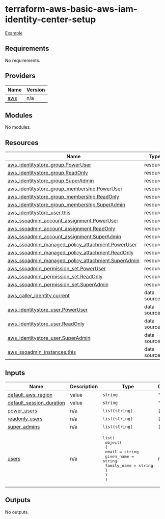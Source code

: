 
# terraform-aws-basic-aws-iam-identity-center-setup

[Example](./example/)

<!-- BEGINNING OF PRE-COMMIT-TERRAFORM DOCS HOOK -->
## Requirements

No requirements.

## Providers

| Name | Version |
|------|---------|
| <a name="provider_aws"></a> [aws](#provider\_aws) | n/a |

## Modules

No modules.

## Resources

| Name | Type |
|------|------|
| [aws_identitystore_group.PowerUser](https://registry.terraform.io/providers/hashicorp/aws/latest/docs/resources/identitystore_group) | resource |
| [aws_identitystore_group.ReadOnly](https://registry.terraform.io/providers/hashicorp/aws/latest/docs/resources/identitystore_group) | resource |
| [aws_identitystore_group.SuperAdmin](https://registry.terraform.io/providers/hashicorp/aws/latest/docs/resources/identitystore_group) | resource |
| [aws_identitystore_group_membership.PowerUser](https://registry.terraform.io/providers/hashicorp/aws/latest/docs/resources/identitystore_group_membership) | resource |
| [aws_identitystore_group_membership.ReadOnly](https://registry.terraform.io/providers/hashicorp/aws/latest/docs/resources/identitystore_group_membership) | resource |
| [aws_identitystore_group_membership.SuperAdmin](https://registry.terraform.io/providers/hashicorp/aws/latest/docs/resources/identitystore_group_membership) | resource |
| [aws_identitystore_user.this](https://registry.terraform.io/providers/hashicorp/aws/latest/docs/resources/identitystore_user) | resource |
| [aws_ssoadmin_account_assignment.PowerUser](https://registry.terraform.io/providers/hashicorp/aws/latest/docs/resources/ssoadmin_account_assignment) | resource |
| [aws_ssoadmin_account_assignment.ReadOnly](https://registry.terraform.io/providers/hashicorp/aws/latest/docs/resources/ssoadmin_account_assignment) | resource |
| [aws_ssoadmin_account_assignment.SuperAdmin](https://registry.terraform.io/providers/hashicorp/aws/latest/docs/resources/ssoadmin_account_assignment) | resource |
| [aws_ssoadmin_managed_policy_attachment.PowerUser](https://registry.terraform.io/providers/hashicorp/aws/latest/docs/resources/ssoadmin_managed_policy_attachment) | resource |
| [aws_ssoadmin_managed_policy_attachment.ReadOnly](https://registry.terraform.io/providers/hashicorp/aws/latest/docs/resources/ssoadmin_managed_policy_attachment) | resource |
| [aws_ssoadmin_managed_policy_attachment.SuperAdmin](https://registry.terraform.io/providers/hashicorp/aws/latest/docs/resources/ssoadmin_managed_policy_attachment) | resource |
| [aws_ssoadmin_permission_set.PowerUser](https://registry.terraform.io/providers/hashicorp/aws/latest/docs/resources/ssoadmin_permission_set) | resource |
| [aws_ssoadmin_permission_set.ReadOnly](https://registry.terraform.io/providers/hashicorp/aws/latest/docs/resources/ssoadmin_permission_set) | resource |
| [aws_ssoadmin_permission_set.SuperAdmin](https://registry.terraform.io/providers/hashicorp/aws/latest/docs/resources/ssoadmin_permission_set) | resource |
| [aws_caller_identity.current](https://registry.terraform.io/providers/hashicorp/aws/latest/docs/data-sources/caller_identity) | data source |
| [aws_identitystore_user.PowerUser](https://registry.terraform.io/providers/hashicorp/aws/latest/docs/data-sources/identitystore_user) | data source |
| [aws_identitystore_user.ReadOnly](https://registry.terraform.io/providers/hashicorp/aws/latest/docs/data-sources/identitystore_user) | data source |
| [aws_identitystore_user.SuperAdmin](https://registry.terraform.io/providers/hashicorp/aws/latest/docs/data-sources/identitystore_user) | data source |
| [aws_ssoadmin_instances.this](https://registry.terraform.io/providers/hashicorp/aws/latest/docs/data-sources/ssoadmin_instances) | data source |

## Inputs

| Name | Description | Type | Default | Required |
|------|-------------|------|---------|:--------:|
| <a name="input_default_aws_region"></a> [default\_aws\_region](#input\_default\_aws\_region) | value | `string` | `""` | no |
| <a name="input_default_session_duration"></a> [default\_session\_duration](#input\_default\_session\_duration) | value | `string` | `"1H"` | no |
| <a name="input_power_users"></a> [power\_users](#input\_power\_users) | n/a | `list(string)` | `[]` | no |
| <a name="input_readonly_users"></a> [readonly\_users](#input\_readonly\_users) | n/a | `list(string)` | `[]` | no |
| <a name="input_super_admins"></a> [super\_admins](#input\_super\_admins) | n/a | `list(string)` | `[]` | no |
| <a name="input_users"></a> [users](#input\_users) | n/a | <pre>list(<br>    object(<br>      {<br>        email       = string<br>        given_name  = string<br>        family_name = string<br>      }<br>    )<br>  )</pre> | n/a | yes |

## Outputs

No outputs.
<!-- END OF PRE-COMMIT-TERRAFORM DOCS HOOK -->
